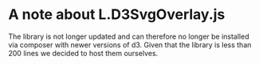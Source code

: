 # A note about L.D3SvgOverlay.js #

The library is not longer updated and can therefore no longer be installed via
composer with newer versions of d3. Given that the library is less than 200
lines we decided to host them ourselves.